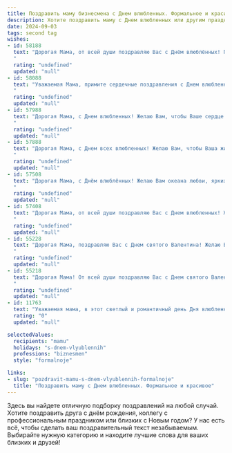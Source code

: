 ```yaml
---
title: Поздравить маму бизнесмена с Днем влюбленных. Формальное и красивое
description: Хотите поздравить маму с Днем влюбленных или другим праздником? Наш ИИ создаст незабываемое поздравление, а вы обязательно выделитесь среди других.  
date: 2024-09-03
tags: second tag
wishes:
- id: 58188
  text: "Дорогая Мама, от всей души поздравляю Вас с Днём влюблённых! Пусть Ваша жизнь будет полна любви, тепла и благополучия. Желаю Вам успехов в бизнесе и всегда ярких, счастливых моментов!
  "
  rating: "undefined"
  updated: "null"
- id: 58088
  text: "Уважаемая Мама, примите сердечные поздравления с Днем влюбленных! Желаю Вам океана любви, крепкого здоровья, благополучия и успехов в Вашем непростом, но таком важном бизнесе. Пусть Ваша жизнь будет наполнена яркими моментами, а каждый день приносит новые победы и вдохновение!
  "
  rating: "undefined"
  updated: "null"
- id: 57988
  text: "Дорогая Мама, с Днем влюбленных! Желаю Вам, чтобы Ваше сердце всегда было согрето любовью, а Ваши бизнес-проекты приносили только успех и процветание.
  "
  rating: "undefined"
  updated: "null"
- id: 57888
  text: "Дорогая Мама, с Днем всех влюбленных! Желаю Вам, чтобы Ваша жизнь была полна любви, счастья и процветания. Пусть Ваша бизнес-империя процветает, а сердце радует Вас каждый день.
  "
  rating: "undefined"
  updated: "null"
- id: 57508
  text: "Дорогая Мама, с Днём влюблённых! Желаю Вам океана любви, ярких эмоций, стабильности и благополучия в Вашем бизнесе. Пусть каждый день приносит Вам радость и удовлетворение от новых достижений.
  "
  rating: "undefined"
  updated: "null"
- id: 57408
  text: "Дорогая Мама, от всей души поздравляю Вас с Днем влюбленных! Желаю Вам любви, радости и процветания в Вашем бизнесе. Пусть каждый день приносит Вам новые успехи и вдохновение!
  "
  rating: "undefined"
  updated: "null"
- id: 55228
  text: "Дорогая Мама, поздравляю Вас с Днем святого Валентина! Желаю Вам любви, тепла и гармонии. Пусть Ваша жизнь всегда будет наполнена счастьем, успехом и душевным комфортом. Пусть все Ваши бизнес-проекты процветают, а Ваша семья будет крепкой и счастливой.
  "
  rating: "undefined"
  updated: "null"
- id: 55218
  text: "Дорогая Мама! От всей души поздравляю Вас с Днем святого Валентина! Пусть Ваша жизнь будет наполнена любовью, заботой и счастьем, а бизнес процветает!
  "
  rating: "undefined"
  updated: "null"
- id: 11763
  text: "Уважаемая мама, в этот светлый и романтичный день Дня влюбленных, я хочу выразить Вам свою искреннюю благодарность за все, что Вы делаете для нашей семьи. Ваш неутомимый труд и мудрость в бизнесе вдохновляют меня каждый день. Пусть Ваши дела будут успешными, а сердце наполняется любовью и теплом. С праздником, мама!"
  rating: "0"
  updated: "null"

selectedValues:
  recipients: "mamu"
  holidays: "s-dnem-vlyublennih"
  professions: "biznesmen"
  style: "formalnoje"

links:
- slug: "pozdravit-mamu-s-dnem-vlyublennih-formalnoje"
  title: "Поздравить маму с Днем влюбленных. Формальное и красивое"
---
```


Здесь вы найдете отличную подборку поздравлений на любой случай. 
Хотите поздравить друга с днём рождения, коллегу с профессиональным праздником или близких с Новым годом? У нас есть всё, чтобы сделать ваш поздравительный текст незабываемым. Выбирайте нужную категорию и находите лучшие слова для ваших близких и друзей!
